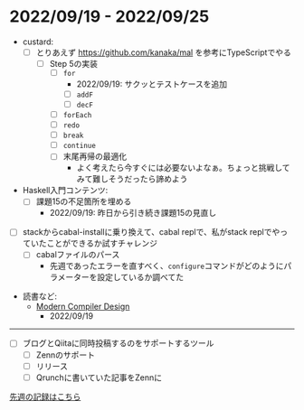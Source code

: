 # 2022/09/19 - 2022/09/25

- custard:
    - [ ] とりあえず <https://github.com/kanaka/mal> を参考にTypeScriptでやる
        - [ ] Step 5の実装
            - [ ] `for`
                - 2022/09/19: サクッとテストケースを追加
                - [ ] `addF`
                - [ ] `decF`
            - [ ] `forEach`
            - [ ] `redo`
            - [ ] `break`
            - [ ] `continue`
            - [ ] 末尾再帰の最適化
                - よく考えたら今すぐには必要ないよなぁ。ちょっと挑戦してみて難しそうだったら諦めよう
- Haskell入門コンテンツ:
    - [ ] 課題15の不足箇所を埋める
        - 2022/09/19: 昨日から引き続き課題15の見直し
- [ ] stackからcabal-installに乗り換えて、cabal replで、私がstack replでやっていたことができるか試すチャレンジ
    - [ ] cabalファイルのパース
        - 先週であったエラーを直すべく、`configure`コマンドがどのようにパラメーターを設定しているか調べてた
- 読書など:
    - [Modern Compiler Design](https://www.springer.com/jp/book/9781461446989)
        - 2022/09/19

------

- [ ] ブログとQiitaに同時投稿するのをサポートするツール
    - [ ] Zennのサポート
    - [ ] リリース
    - [ ] Qrunchに書いていた記事をZennに

[先週の記録はこちら](https://github.com/igrep/daily-commits/blob/3013dc62c84bf270d14ac1ec91c9267197639e0c/yesterday.md)
